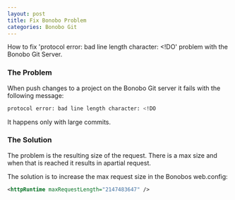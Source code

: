 ```yaml
---
layout: post
title: Fix Bonobo Problem
categories: Bonobo Git
---
```

How to fix 'protocol error: bad line length character: &lt;!DO' problem with the Bonobo Git Server.
<!--more-->
### The Problem
When push changes to a project on the Bonobo Git server it fails with the following message:

```bash
protocol error: bad line length character: <!DO
```

It happens only with large commits.


### The Solution
The problem is the resulting size of the request. There is a max size and when that is reached it results in apartial request.

The solution is to increase the max request size in the Bonobos web.config:

```xml
<httpRuntime maxRequestLength="2147483647" />
```

